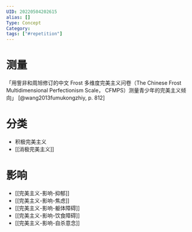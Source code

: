 ```yaml
---
UID: 20220504202615
alias: []
Type: Concept
Category: 
tags: ["#repetition"]
---
```


# 测量

「用訾非和周旭修订的中文 Frost 多维度完美主义问卷（The Chinese Frost Multidimensional Perfectionism Scale， CFMPS）测量青少年的完美主义倾向」 [@wang2013fumukongzhiy, p. 812]

# 分类

- 积极完美主义
- [[消极完美主义]]

# 影响

- [[完美主义-影响-抑郁]]
- [[完美主义-影响-焦虑]]
- [[完美主义-影响-躯体障碍]]
- [[完美主义-影响-饮食障碍]]
- [[完美主义-影响-自杀意念]]

